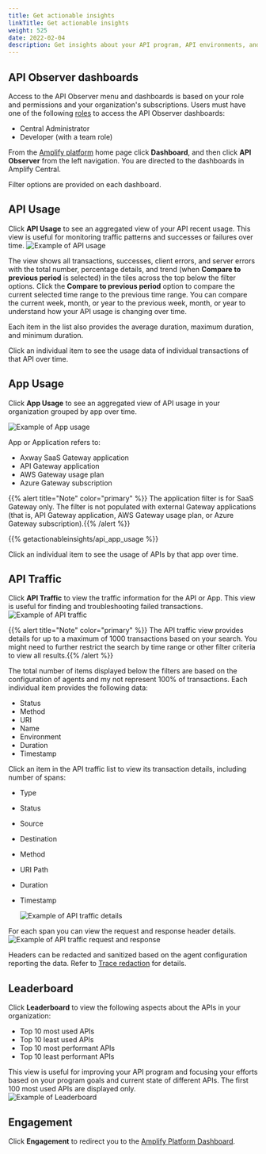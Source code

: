 ```yaml
---
title: Get actionable insights
linkTitle: Get actionable insights
weight: 525
date: 2022-02-04
description: Get insights about your API program, API environments, and APIs.
---
```


## API Observer dashboards

Access to the API Observer menu and dashboards is based on your role and permissions and your organization's subscriptions. Users must have one of the following [roles](https://docs.axway.com/bundle/platform-management/page/docs/management_guide/organizations/organization_roles_and_features/index.html) to access the API Observer dashboards:

* Central Administrator
* Developer (with a team role)

From the [Amplify platform](https://platform.axway.com) home page click **Dashboard**, and then click **API Observer** from the left navigation. You are directed to the dashboards in Amplify Central.

Filter options are provided on each dashboard.

## API Usage

Click **API Usage** to see an aggregated view of your API recent usage. This view is useful for monitoring traffic patterns and successes or failures over time.
  ![Example of API usage](/Images/central/api_usage.png)

The view shows all transactions, successes, client errors, and server errors with the total number, percentage details, and trend (when **Compare to previous period** is selected) in the tiles across the top below the filter options. Click the **Compare to previous period** option to compare the current selected time range to the previous time range. You can compare the current week, month, or year to the previous week, month, or year to understand how your API usage is changing over time.

Each item in the list also provides the average duration, maximum duration, and minimum duration.

Click an individual item to see the usage data of individual transactions of that API over time.

## App Usage

Click **App Usage** to see an aggregated view of API usage in your organization grouped by app over time.

  ![Example of App usage](/Images/central/app_usage.png)

App or Application refers to:

* Axway SaaS Gateway application
* API Gateway application
* AWS Gateway usage plan
* Azure Gateway subscription

{{% alert title="Note" color="primary" %}} The application filter is for SaaS Gateway only. The filter is not populated with external Gateway applications (that is, API Gateway application, AWS Gateway usage plan, or Azure Gateway subscription).{{% /alert %}}

{{% getactionableinsights/api_app_usage %}}

Click an individual item to see the usage of APIs by that app over time.

## API Traffic

Click **API Traffic** to view the traffic information for the API or App. This view is useful for finding and troubleshooting failed transactions.
  ![Example of API traffic](/Images/central/api_traffic.png)

{{% alert title="Note" color="primary" %}} The API traffic view provides details for up to a maximum of 1000 transactions based on your search. You might need to further restrict the search by time range or other filter criteria to view all results.{{% /alert %}}

The total number of items displayed below the filters are based on the configuration of agents and my not represent 100% of transactions. Each individual item provides the following data:

* Status
* Method
* URI
* Name
* Environment
* Duration
* Timestamp

Click an item in the API traffic list to view its transaction details, including number of spans:

* Type
* Status
* Source
* Destination
* Method
* URI Path
* Duration
* Timestamp

  ![Example of API traffic details](/Images/central/api_traffic_details.png)

 For each span you can view the request and response header details.
  ![Example of API traffic request and response](/Images/central/api_traffic_request_response.png)

 Headers can be redacted and sanitized based on the agent configuration reporting the data. Refer to [Trace redaction](/docs/connect_manage_environ/connected_agent_common_reference/trace_redaction/) for details.

## Leaderboard

Click **Leaderboard** to view the following aspects about the APIs in your organization:

* Top 10 most used APIs
* Top 10 least used APIs
* Top 10 most performant APIs
* Top 10 least performant APIs

This view is useful for improving your API program and focusing your efforts based on your program goals and current state of different APIs. The first 100 most used APIs are displayed only.  
  ![Example of Leaderboard](/Images/central/leaderboard.png)

## Engagement

Click **Engagement** to redirect you to the [Amplify Platform Dashboard](https://docs.axway.com/bundle/platform-management/page/docs/dashboard_guide/the_dashboards/platform_dashboard/index.html).